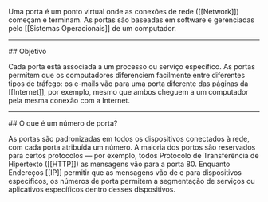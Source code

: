 Uma porta é um ponto virtual onde as conexões de rede ([[Network]]) começam e terminam. As portas são baseadas em software e gerenciadas pelo [[Sistemas Operacionais]] de um computador.

<hr>
## Objetivo

Cada porta está associada a um processo ou serviço específico. As portas permitem que os computadores diferenciem facilmente entre diferentes tipos de tráfego: os e-mails vão para uma porta diferente das páginas da [[Internet]], por exemplo, mesmo que ambos cheguem a um computador pela mesma conexão com a Internet.

<hr>
## O que é um número de porta?

As portas são padronizadas em todos os dispositivos conectados à rede, com cada porta atribuída um número. A maioria dos portos são reservados para certos protocolos — por exemplo, todos Protocolo de Transferência de Hipertexto ([[HTTP]]) as mensagens vão para a porta 80. Enquanto Endereços [[IP]] permitir que as mensagens vão de e para dispositivos específicos, os números de porta permitem a segmentação de serviços ou aplicativos específicos dentro desses dispositivos.

